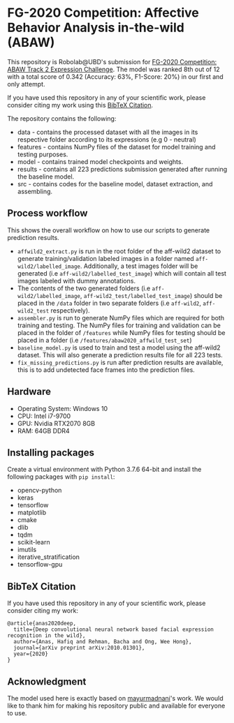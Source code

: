 # FG-2020 Competition: Affective Behavior Analysis in-the-wild (ABAW)
This repository is Robolab@UBD's submission for [FG-2020 Competition: ABAW Track 2 Expression Challenge](https://ibug.doc.ic.ac.uk/resources/fg-2020-competition-affective-behavior-analysis/). The model was ranked 8th out of 12 with a total score of 0.342 (Accuracy: 63%, F1-Score: 20%) in our first and only attempt. 

If you have used this repository in any of your scientific work, please consider citing my work using this [BibTeX Citation](#bibtex-citation).

The repository contains the following:

* data - contains the processed dataset with all the images in its respective folder according to its expressions (e.g 0 - neutral)
* features - contains NumPy files of the dataset for model training and testing purposes.
* model - contains trained model checkpoints and weights.
* results - contains all 223 predictions submission generated after running the baseline model.
* src - contains codes for the baseline model, dataset extraction, and assembling.

## Process workflow
This shows the overall workflow on how to use our scripts to generate prediction results.

* `affwild2_extract.py` is run in the root folder of the aff-wild2 dataset to generate training/validation labeled images in a folder named `aff-wild2/labelled_image`. Additionally, a test images folder will be generated (i.e `aff-wild2/labelled_test_image`) which will contain all test images labeled with dummy annotations.
* The contents of the two generated folders (i.e `aff-wild2/labelled_image`, `aff-wild2_test/labelled_test_image`) should be placed in the `/data` folder in two separate folders (i.e `aff-wild2`, `aff-wild2_test` respectively).
* `assembler.py` is run to generate NumPy files which are required for both training and testing. The NumPy files for training and validation can be placed in the folder of `/features` while NumPy files for testing should be placed in a folder (i.e `/features/abaw2020_affwild_test_set`)
* `baseline_model.py` is used to train and test a model using the aff-wild2 dataset. This will also generate a prediction results file for all 223 tests.
* `fix_missing_predictions.py` is run after prediction results are available, this is to add undetected face frames into the prediction files.

## Hardware
* Operating System: Windows 10
* CPU: Intel i7-9700
* GPU: Nvidia RTX2070 8GB
* RAM: 64GB DDR4

## Installing packages
Create a virtual environment with Python 3.7.6 64-bit and install the following packages with `pip install`: <br />
* opencv-python
* keras
* tensorflow
* matplotlib
* cmake
* dlib
* tqdm
* scikit-learn
* imutils
* iterative_stratification
* tensorflow-gpu

## BibTeX Citation
If you have used this repository in any of your scientific work, please consider citing my work:
```
@article{anas2020deep,
  title={Deep convolutional neural network based facial expression recognition in the wild},
  author={Anas, Hafiq and Rehman, Bacha and Ong, Wee Hong},
  journal={arXiv preprint arXiv:2010.01301},
  year={2020}
}
```

## Acknowledgment
The model used here is exactly based on [mayurmadnani](https://github.com/mayurmadnani/fer/blob/master/FER_CNN.ipynb)'s work. We would like to thank him for making his repository public and available for everyone to use.
